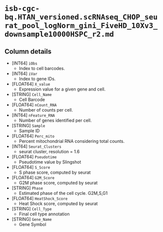 # `isb-cgc-bq.HTAN_versioned.scRNAseq_CHOP_seurat_pool_logNorm_gini_FiveHD_10Xv3_downsample10000HSPC_r2.md`

## Column details

* [INT64]    `iObs`
  - Index to cell barcodes.
* [INT64]    `iVar`
  - Index to gene IDs.
* [FLOAT64]    `X_value`
  - Expression value for a given gene and cell.
* [STRING]    `Cell_Name`
  - Cell Barcode
* [FLOAT64]    `nCount_RNA`
  - Number of counts per cell.
* [INT64]    `nFeature_RNA`
  - Number of genes identified per cell.
* [STRING]    `Sample`
  - Sample ID
* [FLOAT64]    `Perc_mito`
  - Percent mitochondrial RNA considering total counts.
* [INT64]    `Seurat_Clusters`
  - seurat cluster, resolution = 1.6
* [FLOAT64]    `Pseudotime`
  - Pseudotime value by Slingshot
* [FLOAT64]    `S_Score`
  - S phase score, computed by seurat 
* [FLOAT64]    `G2M_Score`
  - G2M phase score, computed by seurat 
* [STRING]    `Phase`
  - Estimated phase of the cell cycle. G2M,S,G1
* [FLOAT64]    `HeatShock_Score`
  - Heat Shock score, computed by seurat 
* [STRING]    `Cell_Type`
  - Final cell type annotation
* [STRING]    `Gene_Name`
  - Gene Symbol

